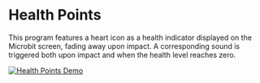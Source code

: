 # Health Points
This program features a heart icon as a health indicator displayed on the Microbit screen, fading away upon impact. A
corresponding sound is triggered both upon impact and when the health level reaches zero.

[![Health Points Demo](https://img.youtube.com/vi/UUIyFgzFy2k/0.jpg)](https://youtu.be/UUIyFgzFy2k "Health Points Demo")
